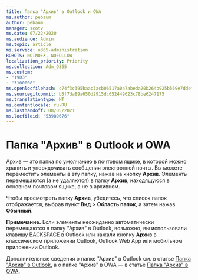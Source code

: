 ```yaml
---
title: Папка "Архив" в Outlook и OWA
ms.author: pebaum
author: pebaum
manager: scotv
ms.date: 07/22/2020
ms.audience: Admin
ms.topic: article
ms.service: o365-administration
ROBOTS: NOINDEX, NOFOLLOW
localization_priority: Priority
ms.collection: Adm_O365
ms.custom:
- "1903"
- "3100008"
ms.openlocfilehash: c74f3c395baac3acb06517a0a7abeda20b264b925b569e7ddef16efbbafa8e25
ms.sourcegitcommit: b5f7da89a650d2915dc652449623c78be6247175
ms.translationtype: HT
ms.contentlocale: ru-RU
ms.lasthandoff: 08/05/2021
ms.locfileid: "53989676"
---
```

# <a name="archive-folder-in-outlook-and-owa"></a>Папка "Архив" в Outlook и OWA

Архив — это папка по умолчанию в почтовом ящике, в которой можно хранить и упорядочивать сообщения электронной почты. Вы можете переместить элементы в эту папку, нажав на кнопку **Архив**. Элементы перемещаются (а не удаляются) в папку **Архив**, находящуюся в основном почтовом ящике, а не в архивном.

Чтобы просмотреть папку **Архив**, убедитесь, что список папок отображается, выбрав пункт **Вид** > **Область папок**, а затем нажав **Обычный**.

**Примечание.** Если элементы неожиданно автоматически перемещаются в папку "Архив" в Outlook, возможно, вы использовали клавишу BACKSPACE в Outlook или нажали кнопку **Архив** в классическом приложении Outlook, Outlook Web App или мобильном приложении Outlook.

Дополнительные сведения о папке "Архив" в Outlook см. в статье [Папка "Архив" в Outlook](https://support.office.com/article/archive-in-outlook-for-windows-25f75777-3cdc-4c77-9783-5929c7b47028), а о папке "Архив" в OWA — в статье [Папка "Архив" в OWA](https://support.office.com/article/organize-your-inbox-with-archive-sweep-and-other-tools-in-outlook-on-the-web-49b26f63-6399-4b4a-a580-14b9b1efe96d?ui=en-US&rs=en-US&ad=US).